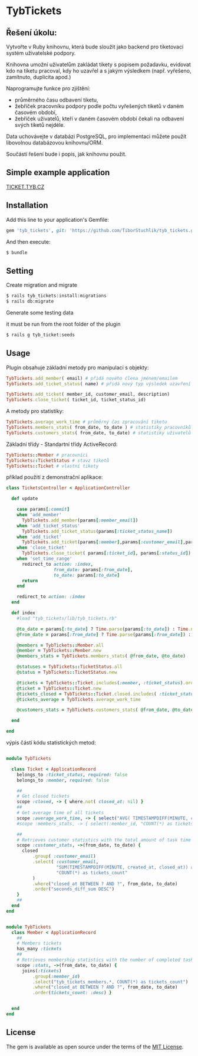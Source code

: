 # TybTickets
## Řešení úkolu:

Vytvořte v Ruby knihovnu, která bude sloužit jako backend pro tiketovací systém uživatelské podpory.

Knihovna umožní uživatelům zakládat tikety s popisem požadavku, evidovat kdo na tiketu pracoval, kdy ho uzavřel a s jakým výsledkem (např. vyřešeno, zamítnuto, duplicita apod.)

Naprogramujte funkce pro zjištění:
- průměrného času odbavení tiketu,
- žebříček pracovníku podpory podle počtu vyřešených tiketů v daném časovém období,
- žebříček uživatelů, kteří v daném časovém období čekali na odbavení svých tiketů nejdéle.

Data uchovávejte v databázi PostgreSQL, pro implementaci můžete použít libovolnou databázovou knihovnu/ORM.

Součástí řešení bude i popis, jak knihovnu použít.

## Simple example application
[TICKET.TYB.CZ](https://tickets.tyb.cz)

## Installation
Add this line to your application's Gemfile:

```ruby
gem 'tyb_tickets', git: 'https://github.com/TiborStuchlik/tyb_tickets.git'
```

And then execute:
```bash
$ bundle
```
## Setting
Create migration and migrate
```bash
$ rails tyb_tickets:install:migrations
$ rails db:migrate
```

Generate some testing data

it must be run from the root folder of the plugin
```bash
$ rails g tyb_ticket:seeds
```

## Usage

Plugin obsahuje základní metody pro manipulaci s objekty:
```ruby 
TybTickets.add_member( email) # přidá nového člena jménem/emailem
TybTickets.add_ticket_status( name) # přidá nový typ výsledek uzavření tiketu

TybTickets.add_ticket( member_id, customer_email, description)
TybTickets.close_ticket( ticket_id, ticket_status_id)
```

A metody pro statistiky:
```ruby 
TybTickets.average_work_time # průměrný čas zpracování tiketu
TybTickets.members_stats( from_date, to_date ) # statistiky pracovníků
TybTickets.customers_stats( from_date, to_date) # statistiky uživatelů
```

Základní třídy - Standartní třídy ActiveRecord:
```ruby 
TybTickets::Member # pracovníci
TybTickets::TicketStatus # stavz tiketů
TybTickets::Ticket # vlastní tikety
```

příklad použití z demonstrační aplikace:
```ruby 
class TicketsController < ApplicationController

  def update

    case params[:commit]
    when 'add_member'
      TybTickets.add_member(params[:member_email])
    when 'add_ticket_status'
      TybTickets.add_ticket_status(params[:ticket_status_name])
    when 'add_ticket'
      TybTickets.add_ticket(params[:member],params[:customer_email],params[:description])
    when 'close_ticket'
      TybTickets.close_ticket( params[:ticket_id], params[:status_id])
    when 'set_time_range'
      redirect_to action: :index,
                  from_date: params[:from_date],
                  to_date: params[:to_date]
      return
    end

    redirect_to action: :index
  end

  def index
    #load "tyb_tickets/lib/tyb_tickets.rb"

    @to_date = params[:to_date] ? Time.parse(params[:to_date]) : Time.now
    @from_date = params[:from_date] ? Time.parse(params[:from_date]) : Time.at( @to_date - (60*60*24*30) )

    @members = TybTickets::Member.all
    @member = TybTickets::Member.new
    @members_stats = TybTickets.members_stats( @from_date, @to_date)

    @statuses = TybTickets::TicketStatus.all
    @status = TybTickets::TicketStatus.new

    @tickets = TybTickets::Ticket.includes(:member, :ticket_status).order( id: :desc).all
    @ticket = TybTickets::Ticket.new
    @tickets_closed = TybTickets::Ticket.closed.includes( :ticket_status, :member)
    @tickets_average = TybTickets.average_work_time

    @customers_stats = TybTickets.customers_stats( @from_date, @to_date)

  end

end
```

výpis částí kódu statistických metod:
```ruby 

module TybTickets

  class Ticket < ApplicationRecord
    belongs_to :ticket_status, required: false
    belongs_to :member, required: false

    ##
    # Get closed tickets
    scope :closed, -> { where.not( closed_at: nil) }
    ##
    # Get average time of all tickets
    scope :average_work_time, -> { select("AVG( TIMESTAMPDIFF(MINUTE, created_at, closed_at)) as average")}
    #scope :members_stats, -> { select(:member_id, "COUNT(*) as tickets_count").group( :member_id).order(:member_id) }

    ##
    # Retrieves customer statistics with the total amount of task time
    scope :customer_stats, ->(from_date, to_date) {
      closed
          .group( :customer_email)
          .select( :customer_email,
                   "SUM(TIMESTAMPDIFF(MINUTE, created_at, closed_at)) as seconds_diff_sum",
                   "COUNT(*) as tickets_count"
          )
          .where("closed_at BETWEEN ? AND ?", from_date, to_date)
          .order("seconds_diff_sum DESC")
    }
    ##
  end
end


module TybTickets
  class Member < ApplicationRecord
    ##
    # Members tickets
    has_many :tickets
    ##
    # Retrieves membership statistics with the number of completed tasks
    scope :stats, ->(from_date, to_date) {
      joins(:tickets)
          .group(:member_id)
          .select("tyb_tickets_members.*, COUNT(*) as tickets_count")
          .where("closed_at BETWEEN ? AND ?", from_date, to_date)
          .order(tickets_count: :desc) }


  end
end

```

## License
The gem is available as open source under the terms of the [MIT License](https://opensource.org/licenses/MIT).
